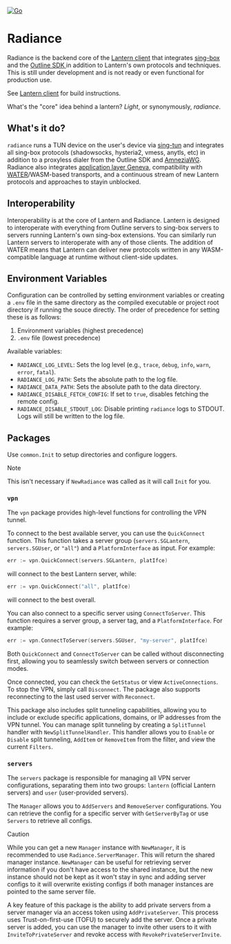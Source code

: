 [![Go](https://github.com/getlantern/radiance/actions/workflows/go.yml/badge.svg)](https://github.com/getlantern/radiance/actions/workflows/go.yml)

# Radiance
Radiance is the backend core of the [Lantern client](https://github.com/getlantern/lantern-outline) that integrates [sing-box](https://github.com/SagerNet/sing-box/) and the [Outline SDK ](https://github.com/Jigsaw-Code/outline-sdk)in addition to Lantern's own protocols and techniques. This is still under development and is not ready or even functional for production use.

See [Lantern client](https://github.com/getlantern/lantern-outline) for build instructions.

What's the "core" idea behind a lantern? _Light_, or synonymously, _radiance_.

## What's it do?
`radiance` runs a TUN device on the user's device via [sing-tun](https://github.com/SagerNet/sing-tun/) and integrates all sing-box protocols (shadowsocks, hysteria2, vmess, anytls, etc) in addition to a proxyless dialer from the Outline SDK and [AmneziaWG](https://docs.amnezia.org/documentation/amnezia-wg/). Radiance also integrates [application layer Geneva](https://www.youtube.com/watch?v=b9F696-oax0), compatibility with [WATER](https://github.com/refraction-networking/water-rs)/WASM-based transports, and a continuous stream of new Lantern protocols and approaches to stayin unblocked.

## Interoperability
Interoperability is at the core of Lantern and Radiance. Lantern is designed to interoperate with everything from Outline servers to sing-box servers to servers running Lantern's own sing-box extensions. You can similarly run Lantern servers to interoperate with any of those clients. The addition of WATER means that Lantern can deliver new protocols written in any WASM-compatible language at runtime without client-side updates.

## Environment Variables
Configuration can be controlled by setting environment variables or creating a `.env` file in the same directory as the compiled executable or project root directory if running the souce directly. The order of precedence for setting these is as follows:

1.  Environment variables (highest precedence)
2.  `.env` file (lowest precedence)

Available variables:

*   `RADIANCE_LOG_LEVEL`: Sets the log level (e.g., `trace`, `debug`, `info`, `warn`, `error`, `fatal`).
*   `RADIANCE_LOG_PATH`: Sets the absolute path to the log file.
*   `RADIANCE_DATA_PATH`: Sets the absolute path to the data directory.
*   `RADIANCE_DISABLE_FETCH_CONFIG`: If set to `true`, disables fetching the remote config.
*   `RADIANCE_DISABLE_STDOUT_LOG`: Disable printing `radiance` logs to STDOUT. Logs will still be written to the log file.

## Packages

Use `common.Init` to setup directories and configure loggers. 
> [!note]
> This isn't necessary if `NewRadiance` was called as it will call `Init` for you.

### `vpn`

The `vpn` package provides high-level functions for controlling the VPN tunnel. 

To connect to the best available server, you can use the `QuickConnect` function. This function takes a server group (`servers.SGLantern`, `servers.SGUser`, or `"all"`) and a `PlatformInterface` as input. For example:

```go
err := vpn.QuickConnect(servers.SGLantern, platIfce)
```

will connect to the best Lantern server, while:

```go
err := vpn.QuickConnect("all", platIfce)
```

will connect to the best overall.

You can also connect to a specific server using `ConnectToServer`. This function requires a server group, a server tag, and a `PlatformInterface`. For example:

```go
err := vpn.ConnectToServer(servers.SGUser, "my-server", platIfce)
```

Both `QuickConnect` and `ConnectToServer` can be called without disconnecting first, allowing you to seamlessly switch between servers or connection modes.

Once connected, you can check the `GetStatus` or view `ActiveConnections`. To stop the VPN, simply call `Disconnect`. The package also supports reconnecting to the last used server with `Reconnect`.

This package also includes split tunneling capabilities, allowing you to include or exclude specific applications, domains, or IP addresses from the VPN tunnel. You can manage split tunneling by creating a `SplitTunnel` handler with `NewSplitTunnelHandler`. This handler allows you to `Enable` or `Disable` split tunneling, `AddItem` or `RemoveItem` from the filter, and view the current `Filters`.

### `servers`

The `servers` package is responsible for managing all VPN server configurations, separating them into two groups: `lantern` (official Lantern servers) and `user` (user-provided servers).

The `Manager` allows you to `AddServers` and `RemoveServer` configurations. You can retrieve the config for a specific server with `GetServerByTag` or use `Servers` to retrieve all configs.

> [!caution]
> While you can get a new `Manager` instance with `NewManager`, it is recommended to use `Radiance.ServerManager`. This will return the shared manager instance. `NewManager` can be useful for retrieving server information if you don't have access to the shared instance, but the new instance should not be kept as it won't stay in sync and adding server configs to it will overwrite existing configs if both manager instances are pointed to the same server file.

A key feature of this package is the ability to add private servers from a server manager via an access token using `AddPrivateServer`. This process uses Trust-on-first-use (TOFU) to securely add the server. Once a private server is added, you can use the manager to invite other users to it with `InviteToPrivateServer` and revoke access with `RevokePrivateServerInvite`.

